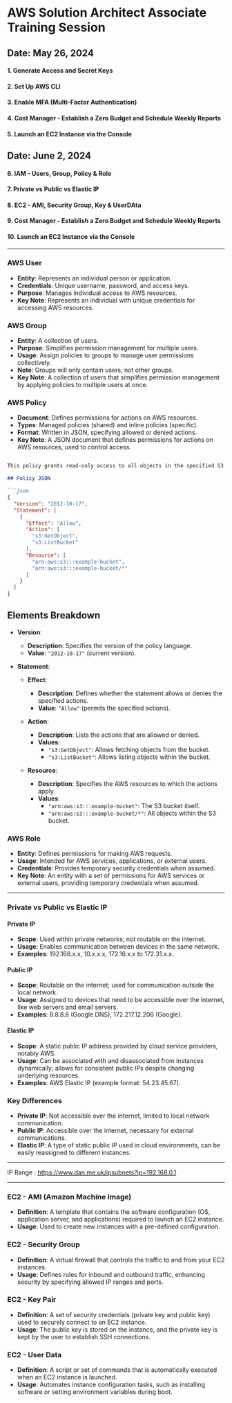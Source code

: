 # AWS Solution Architect Associate Training Session

## **Date: May 26, 2024**

#### 1. Generate Access and Secret Keys

#### 2. Set Up AWS CLI

#### 3. Enable MFA (Multi-Factor Authentication)

#### 4. Cost Manager - Establish a Zero Budget and Schedule Weekly Reports

#### 5. Launch an EC2 Instance via the Console

## **Date: June 2, 2024**

#### 6. IAM - Users, Group, Policy & Role

#### 7. Private vs Public vs Elastic IP

#### 8. EC2 - AMI, Security Group, Key & UserDAta

#### 9. Cost Manager - Establish a Zero Budget and Schedule Weekly Reports

#### 10. Launch an EC2 Instance via the Console

---

### AWS User

- **Entity**: Represents an individual person or application.
- **Credentials**: Unique username, password, and access keys.
- **Purpose**: Manages individual access to AWS resources.
- **Key Note**: Represents an individual with unique credentials for accessing AWS resources.

### AWS Group

- **Entity**: A collection of users.
- **Purpose**: Simplifies permission management for multiple users.
- **Usage**: Assign policies to groups to manage user permissions collectively.
- **Note**: Groups will only contain users, not other groups.
- **Key Note**: A collection of users that simplifies permission management by applying policies to multiple users at once.

### AWS Policy

- **Document**: Defines permissions for actions on AWS resources.
- **Types**: Managed policies (shared) and inline policies (specific).
- **Format**: Written in JSON, specifying allowed or denied actions.
- **Key Note**: A JSON document that defines permissions for actions on AWS resources, used to control access.

```markdown

This policy grants read-only access to all objects in the specified S3 bucket.

## Policy JSON

```json
{
  "Version": "2012-10-17",
  "Statement": [
    {
      "Effect": "Allow",
      "Action": [
        "s3:GetObject",
        "s3:ListBucket"
      ],
      "Resource": [
        "arn:aws:s3:::example-bucket",
        "arn:aws:s3:::example-bucket/*"
      ]
    }
  ]
}
```

## Elements Breakdown

- **Version**:
  - **Description**: Specifies the version of the policy language.
  - **Value**: `"2012-10-17"` (current version).

- **Statement**:
  - **Effect**:
    - **Description**: Defines whether the statement allows or denies the specified actions.
    - **Value**: `"Allow"` (permits the specified actions).

  - **Action**:
    - **Description**: Lists the actions that are allowed or denied.
    - **Values**:
      - `"s3:GetObject"`: Allows fetching objects from the bucket.
      - `"s3:ListBucket"`: Allows listing objects within the bucket.

  - **Resource**:
    - **Description**: Specifies the AWS resources to which the actions apply.
    - **Values**:
      - `"arn:aws:s3:::example-bucket"`: The S3 bucket itself.
      - `"arn:aws:s3:::example-bucket/*"`: All objects within the S3 bucket.

### AWS Role

- **Entity**: Defines permissions for making AWS requests.
- **Usage**: Intended for AWS services, applications, or external users.
- **Credentials**: Provides temporary security credentials when assumed.
- **Key Note**: An entity with a set of permissions for AWS services or external users, providing temporary credentials when assumed.

---

### Private vs Public vs Elastic IP

#### Private IP

- **Scope**: Used within private networks; not routable on the internet.
- **Usage**: Enables communication between devices in the same network.
- **Examples**: 192.168.x.x, 10.x.x.x, 172.16.x.x to 172.31.x.x.

#### Public IP

- **Scope**: Routable on the internet; used for communication outside the local network.
- **Usage**: Assigned to devices that need to be accessible over the internet, like web servers and email servers.
- **Examples**: 8.8.8.8 (Google DNS), 172.217.12.206 (Google).

#### Elastic IP

- **Scope**: A static public IP address provided by cloud service providers, notably AWS.
- **Usage**: Can be associated with and disassociated from instances dynamically; allows for consistent public IPs despite changing underlying resources.
- **Examples**: AWS Elastic IP (example format: 54.23.45.67).

### Key Differences

- **Private IP**: Not accessible over the internet, limited to local network communication.
- **Public IP**: Accessible over the internet, necessary for external communications.
- **Elastic IP**: A type of static public IP used in cloud environments, can be easily reassigned to different instances.

---

IP Range : <https://www.dan.me.uk/ipsubnets?ip=192.168.0.1>

---

### EC2 - AMI (Amazon Machine Image)

- **Definition**: A template that contains the software configuration (OS, application server, and applications) required to launch an EC2 instance.
- **Usage**: Used to create new instances with a pre-defined configuration.

### EC2 - Security Group

- **Definition**: A virtual firewall that controls the traffic to and from your EC2 instances.
- **Usage**: Defines rules for inbound and outbound traffic, enhancing security by specifying allowed IP ranges and ports.

### EC2 - Key Pair

- **Definition**: A set of security credentials (private key and public key) used to securely connect to an EC2 instance.
- **Usage**: The public key is stored on the instance, and the private key is kept by the user to establish SSH connections.

### EC2 - User Data

- **Definition**: A script or set of commands that is automatically executed when an EC2 instance is launched.
- **Usage**: Automates instance configuration tasks, such as installing software or setting environment variables during boot.
